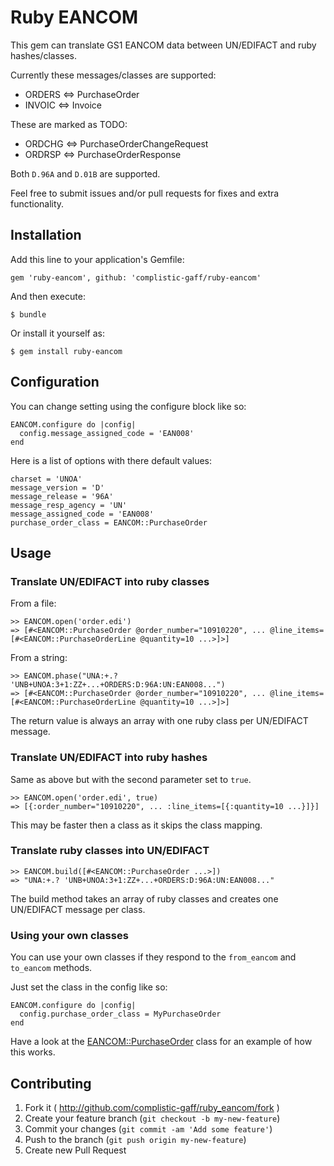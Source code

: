 # Ruby EANCOM

This gem can translate GS1 EANCOM data between UN/EDIFACT and ruby hashes/classes.

Currently these messages/classes are supported:

* ORDERS <=> PurchaseOrder
* INVOIC <=> Invoice

These are marked as TODO:

* ORDCHG <=> PurchaseOrderChangeRequest
* ORDRSP <=> PurchaseOrderResponse

Both `D.96A` and `D.01B` are supported.

Feel free to submit issues and/or pull requests for fixes and extra functionality.

## Installation

Add this line to your application's Gemfile:

    gem 'ruby-eancom', github: 'complistic-gaff/ruby-eancom'

And then execute:

    $ bundle

Or install it yourself as:

    $ gem install ruby-eancom

## Configuration

You can change setting using the configure block like so:

    EANCOM.configure do |config|
      config.message_assigned_code = 'EAN008'
    end

Here is a list of options with there default values:

    charset = 'UNOA'
    message_version = 'D'
    message_release = '96A'
    message_resp_agency = 'UN'
    message_assigned_code = 'EAN008'
    purchase_order_class = EANCOM::PurchaseOrder

## Usage

### Translate UN/EDIFACT into ruby classes

From a file:

    >> EANCOM.open('order.edi')
    => [#<EANCOM::PurchaseOrder @order_number="10910220", ... @line_items=[#<EANCOM::PurchaseOrderLine @quantity=10 ...>]>]

From a string:

    >> EANCOM.phase("UNA:+.? 'UNB+UNOA:3+1:ZZ+...+ORDERS:D:96A:UN:EAN008...")
    => [#<EANCOM::PurchaseOrder @order_number="10910220", ... @line_items=[#<EANCOM::PurchaseOrderLine @quantity=10 ...>]>]

The return value is always an array with one ruby class per UN/EDIFACT message.

### Translate UN/EDIFACT into ruby hashes

Same as above but with the second parameter set to `true`.

    >> EANCOM.open('order.edi', true)
    => [{:order_number="10910220", ... :line_items=[{:quantity=10 ...}]}]

This may be faster then a class as it skips the class mapping.

### Translate ruby classes into UN/EDIFACT

    >> EANCOM.build([#<EANCOM::PurchaseOrder ...>])
    => "UNA:+.? 'UNB+UNOA:3+1:ZZ+...+ORDERS:D:96A:UN:EAN008..."

The build method takes an array of ruby classes and creates one UN/EDIFACT message per class.

### Using your own classes

You can use your own classes if they respond to the `from_eancom` and `to_eancom` methods.

Just set the class in the config like so:

    EANCOM.configure do |config|
      config.purchase_order_class = MyPurchaseOrder
    end

Have a look at the [EANCOM::PurchaseOrder](https://github.com/complistic-gaff/ruby-eancom/blob/master/lib/ruby_eancom/purchase_order.rb) class for an example of how this works.

## Contributing

1. Fork it ( http://github.com/complistic-gaff/ruby_eancom/fork )
2. Create your feature branch (`git checkout -b my-new-feature`)
3. Commit your changes (`git commit -am 'Add some feature'`)
4. Push to the branch (`git push origin my-new-feature`)
5. Create new Pull Request

